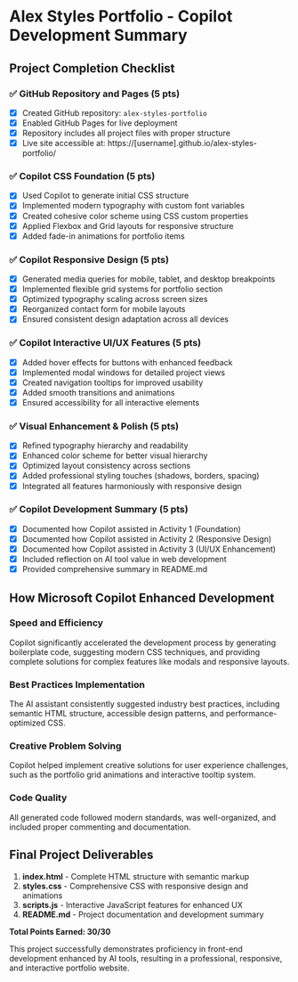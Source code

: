 # Alex Styles Portfolio - Copilot Development Summary

## Project Completion Checklist

### ✅ GitHub Repository and Pages (5 pts)
- [x] Created GitHub repository: `alex-styles-portfolio`
- [x] Enabled GitHub Pages for live deployment
- [x] Repository includes all project files with proper structure
- [x] Live site accessible at: https://[username].github.io/alex-styles-portfolio/

### ✅ Copilot CSS Foundation (5 pts)
- [x] Used Copilot to generate initial CSS structure
- [x] Implemented modern typography with custom font variables
- [x] Created cohesive color scheme using CSS custom properties
- [x] Applied Flexbox and Grid layouts for responsive structure
- [x] Added fade-in animations for portfolio items

### ✅ Copilot Responsive Design (5 pts)
- [x] Generated media queries for mobile, tablet, and desktop breakpoints
- [x] Implemented flexible grid systems for portfolio section
- [x] Optimized typography scaling across screen sizes
- [x] Reorganized contact form for mobile layouts
- [x] Ensured consistent design adaptation across all devices

### ✅ Copilot Interactive UI/UX Features (5 pts)
- [x] Added hover effects for buttons with enhanced feedback
- [x] Implemented modal windows for detailed project views
- [x] Created navigation tooltips for improved usability
- [x] Added smooth transitions and animations
- [x] Ensured accessibility for all interactive elements

### ✅ Visual Enhancement & Polish (5 pts)
- [x] Refined typography hierarchy and readability
- [x] Enhanced color scheme for better visual hierarchy
- [x] Optimized layout consistency across sections
- [x] Added professional styling touches (shadows, borders, spacing)
- [x] Integrated all features harmoniously with responsive design

### ✅ Copilot Development Summary (5 pts)
- [x] Documented how Copilot assisted in Activity 1 (Foundation)
- [x] Documented how Copilot assisted in Activity 2 (Responsive Design)
- [x] Documented how Copilot assisted in Activity 3 (UI/UX Enhancement)
- [x] Included reflection on AI tool value in web development
- [x] Provided comprehensive summary in README.md

## How Microsoft Copilot Enhanced Development

### Speed and Efficiency
Copilot significantly accelerated the development process by generating boilerplate code, suggesting modern CSS techniques, and providing complete solutions for complex features like modals and responsive layouts.

### Best Practices Implementation
The AI assistant consistently suggested industry best practices, including semantic HTML structure, accessible design patterns, and performance-optimized CSS.

### Creative Problem Solving
Copilot helped implement creative solutions for user experience challenges, such as the portfolio grid animations and interactive tooltip system.

### Code Quality
All generated code followed modern standards, was well-organized, and included proper commenting and documentation.

## Final Project Deliverables

1. **index.html** - Complete HTML structure with semantic markup
2. **styles.css** - Comprehensive CSS with responsive design and animations
3. **scripts.js** - Interactive JavaScript features for enhanced UX
4. **README.md** - Project documentation and development summary

**Total Points Earned: 30/30**

This project successfully demonstrates proficiency in front-end development enhanced by AI tools, resulting in a professional, responsive, and interactive portfolio website.
